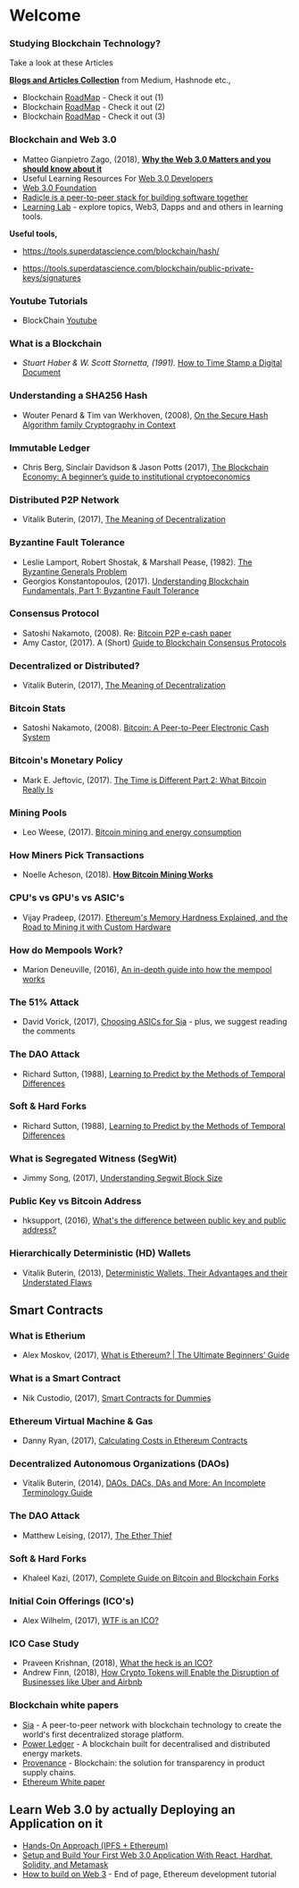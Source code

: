 # Welcome

### Studying Blockchain Technology?
Take a look at these Articles

[**Blogs and Articles Collection**](https://github.com/seeniforu/Useful_Repository/blob/main/Blockchain/Blockchain%20Articles%20and%20Blogs.md) from Medium, Hashnode etc.,

- Blockchain [RoadMap](https://medium.com/@gurleen3/how-to-become-a-blockchain-developer-in-2022-95a49e5ed012) - Check it out (1)
- Blockchain [RoadMap](https://vitto.cc/web3-and-solidity-smart-contracts-development-roadmap/) - Check it out (2)
- Blockchain [RoadMap](https://jamesbachini.com/blockchain-developer/#free-resources-to-learn) - Check it out (3)

### Blockchain and Web 3.0

* Matteo Gianpietro Zago, (2018), [**Why the Web 3.0 Matters and you should know about it**](https://medium.com/@matteozago/why-the-web-3-0-matters-and-you-should-know-about-it-a5851d63c949)
* Useful Learning Resources For [Web 3.0 Developers](https://cssauthor.com/useful-learning-resources-for-web-3-0-developers/)
* [Web 3.0 Foundation](https://medium.com/web3foundation)
* [Radicle is a peer-to-peer stack for building software together](https://radicle.xyz/)
* [Learning Lab](https://learn.uno/) - explore topics, Web3, Dapps and and others in learning tools.

**Useful tools,**

* https://tools.superdatascience.com/blockchain/hash/

* https://tools.superdatascience.com/blockchain/public-private-keys/signatures

### Youtube Tutorials

* BlockChain [Youtube](https://youtube.com/playlist?list=PLxVihxZC42nF_MCN9PTvZMIifRjx9cZ2J)

### What is a Blockchain
* *Stuart Haber & W. Scott Stornetta, (1991).* [How to Time Stamp a Digital Document](https://www.anf.es/pdf/Haber_Stornetta.pdf)

### Understanding a SHA256 Hash
* Wouter Penard & Tim van Werkhoven, (2008), [On the Secure Hash Algorithm family Cryptography in Context](https://www.staff.science.uu.nl/~tel00101/liter/Books/CrypCont.pdf) 


### Immutable Ledger
* Chris Berg, Sinclair Davidson & Jason Potts (2017), [The Blockchain Economy: A beginner’s guide to institutional cryptoeconomics](https://medium.com/@cryptoeconomics/the-blockchain-economy-a-beginners-guide-to-institutional-cryptoeconomics-64bf2f2beec4)


### Distributed P2P Network
* Vitalik Buterin, (2017), [The Meaning of Decentralization](https://medium.com/@VitalikButerin/the-meaning-of-decentralization-a0c92b76a274)


### Byzantine Fault Tolerance
* Leslie Lamport, Robert Shostak, & Marshall Pease, (1982). [The Byzantine Generals Problem](https://www.semanticscholar.org/paper/The-Byzantine-Generals-Problem-Lamport-Shostak/c1f93428f4275b78bff78cc5beda2a46915a2bce)
* Georgios Konstantopoulos, (2017). [Understanding Blockchain Fundamentals, Part 1: Byzantine Fault Tolerance](https://medium.com/loom-network/understanding-blockchain-fundamentals-part-1-byzantine-fault-tolerance-245f46fe8419)

### Consensus Protocol
* Satoshi Nakamoto, (2008). Re: [Bitcoin P2P e-cash paper](https://www.mail-archive.com/cryptography@metzdowd.com/msg09997.html)
* Amy Castor, (2017). A (Short) [Guide to Blockchain Consensus Protocols](http://www.coindesk.com/short-guide-blockchain-consensus-protocols)


### Decentralized or Distributed?
* Vitalik Buterin, (2017), [The Meaning of Decentralization](https://medium.com/@VitalikButerin/the-meaning-of-decentralization-a0c92b76a274)


### Bitcoin Stats
* Satoshi Nakamoto, (2008). [Bitcoin: A Peer-to-Peer Electronic Cash System](https://bitcoin.org/bitcoin.pdf)

### Bitcoin's Monetary Policy
* Mark E. Jeftovic, (2017). [The Time is Different Part 2: What Bitcoin Really Is](https://hackernoon.com/this-time-is-different-part-2-what-bitcoin-really-is-ae58c69b3bf0)

### Mining Pools
* Leo Weese, (2017). [Bitcoin mining and energy consumption](https://blog.bitcoin.org.hk/bitcoin-mining-and-energy-consumption-4526d4b56186)

### How Miners Pick Transactions
* Noelle Acheson, (2018). [**How Bitcoin Mining Works**](https://www.coindesk.com/information/how-bitcoin-mining-works/)

### CPU's vs GPU's vs ASIC's
* Vijay Pradeep, (2017). [Ethereum's Memory Hardness Explained, and the Road to Mining it with Custom Hardware](https://www.vijaypradeep.com/blog/2017-04-28-ethereums-memory-hardness-explained/)


### How do Mempools Work?
* Marion Deneuville, (2016), [An in-depth guide into how the mempool works](https://blog.kaiko.com/an-in-depth-guide-into-how-the-mempool-works-c758b781c608)

### The 51% Attack
* David Vorick, (2017), [Choosing ASICs for Sia](https://blog.sia.tech/choosing-asics-for-sia-b318505b5b51) - plus, we suggest reading the comments

### The DAO Attack
* Richard Sutton, (1988), [Learning to Predict by the Methods of Temporal Differences](https://link.springer.com/article/10.1007/BF00115009)

### Soft & Hard Forks
* Richard Sutton, (1988), [Learning to Predict by the Methods of Temporal Differences](https://link.springer.com/article/10.1007/BF00115009)


### What is Segregated Witness (SegWit)
* Jimmy Song, (2017), [Understanding Segwit Block Size](https://medium.com/@jimmysong/understanding-segwit-block-size-fd901b87c9d4)

### Public Key vs Bitcoin Address
* hksupport, (2016), [What's the difference between public key and public address?](https://www.reddit.com/r/Bitcoin/comments/3filud/whats_the_difference_between_public_key_and/)


### Hierarchically Deterministic (HD) Wallets
* Vitalik Buterin, (2013), [Deterministic Wallets, Their Advantages and their Understated Flaws](https://bitcoinmagazine.com/articles/deterministic-wallets-advantages-flaw-1385450276/)

## Smart Contracts

### What is Etherium
* Alex Moskov, (2017), [What is Ethereum? | The Ultimate Beginners’ Guide](https://coincentral.com/what-is-ethereum/)

### What is a Smart Contract
* Nik Custodio, (2017), [Smart Contracts for Dummies](https://medium.freecodecamp.org/smart-contracts-for-dummies-a1ba1e0b9575)

### Ethereum Virtual Machine & Gas
* Danny Ryan, (2017), [Calculating Costs in Ethereum Contracts](https://hackernoon.com/ether-purchase-power-df40a38c5a2f)


### Decentralized Autonomous Organizations (DAOs)
* Vitalik Buterin, (2014), [DAOs, DACs, DAs and More: An Incomplete Terminology Guide](https://blog.ethereum.org/2014/05/06/daos-dacs-das-and-more-an-incomplete-terminology-guide/)


### The DAO Attack
* Matthew Leising, (2017), [The Ether Thief](https://www.bloomberg.com/features/2017-the-ether-thief/)

### Soft & Hard Forks
* Khaleel Kazi, (2017), [Complete Guide on Bitcoin and Blockchain Forks](https://coinpickings.com/complete-guide-bitcoin-blockchain-forks/)

### Initial Coin Offerings (ICO's)
* Alex Wilhelm, (2017), [WTF is an ICO?](https://techcrunch.com/2017/05/23/wtf-is-an-ico/)


### ICO Case Study
* Praveen Krishnan, (2018), [What the heck is an ICO?](https://hackernoon.com/what-the-heck-is-an-ico-6f3736d5f5a)
* Andrew Finn, (2018), [How Crypto Tokens will Enable the Disruption of Businesses like Uber and Airbnb](https://finnscave.com/2018/02/07/how-crypto-tokens-will-enable-the-disruption-of-businesses-like-uber-and-airbnb/)

### Blockchain white papers

* [Sia](https://sia.tech/technology) - A peer-to-peer network with blockchain technology to create the world's first decentralized storage platform.
* [Power Ledger](https://www.powerledger.io/blockchain-technology) - A blockchain built for decentralised and distributed energy markets.
* [Provenance](https://www.provenance.org/whitepaper) - Blockchain: the solution for transparency in product supply chains.
* [Ethereum White paper](https://blockchainlab.com/pdf/Ethereum_white_paper-a_next_generation_smart_contract_and_decentralized_application_platform-vitalik-buterin.pdf)

## Learn Web 3.0 by actually Deploying an Application on it
* [Hands-On Approach (IPFS + Ethereum)](https://hackernoon.com/learn-web-3-0-by-actually-deploying-an-application-on-it-hands-on-approach-9141ad88588f)
* [Setup and Build Your First Web 3.0 Application With React, Hardhat, Solidity, and Metamask](https://blog.suhailkakar.com/setup-and-build-your-first-web-3-application)
* [How to build on Web 3](https://www.freecodecamp.org/news/what-is-web3/) - End of page, Ethereum development tutorial
